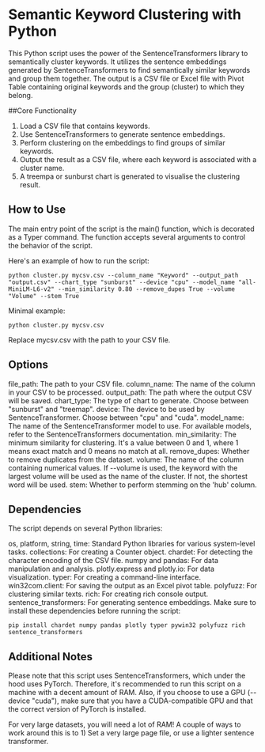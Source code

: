 # Semantic Keyword Clustering with Python

This Python script uses the power of the SentenceTransformers library to semantically cluster keywords. It utilizes the sentence embeddings generated by SentenceTransformers to find semantically similar keywords and group them together. The output is a CSV file or Excel file with Pivot Table containing original keywords and the group (cluster) to which they belong.

##Core Functionality

1. Load a CSV file that contains keywords.
2. Use SentenceTransformers to generate sentence embeddings.
3. Perform clustering on the embeddings to find groups of similar keywords.
4. Output the result as a CSV file, where each keyword is associated with a cluster name.
5. A treempa or sunburst chart is generated to visualise the clustering result.

## How to Use

The main entry point of the script is the main() function, which is decorated as a Typer command. The function accepts several arguments to control the behavior of the script.

Here's an example of how to run the script:

`python cluster.py mycsv.csv --column_name "Keyword" --output_path "output.csv" --chart_type "sunburst" --device "cpu" --model_name "all-MiniLM-L6-v2" --min_similarity 0.80 --remove_dupes True --volume "Volume" --stem True`

Minimal example:

`python cluster.py mycsv.csv`

Replace mycsv.csv with the path to your CSV file.

## Options

file_path: The path to your CSV file.
column_name: The name of the column in your CSV to be processed.
output_path: The path where the output CSV will be saved.
chart_type: The type of chart to generate. Choose between "sunburst" and "treemap".
device: The device to be used by SentenceTransformer. Choose between "cpu" and "cuda".
model_name: The name of the SentenceTransformer model to use. For available models, refer to the SentenceTransformers documentation.
min_similarity: The minimum similarity for clustering. It's a value between 0 and 1, where 1 means exact match and 0 means no match at all.
remove_dupes: Whether to remove duplicates from the dataset.
volume: The name of the column containing numerical values. If --volume is used, the keyword with the largest volume will be used as the name of the cluster. If not, the shortest word will be used.
stem: Whether to perform stemming on the 'hub' column.

## Dependencies

The script depends on several Python libraries:

os, platform, string, time: Standard Python libraries for various system-level tasks.
collections: For creating a Counter object.
chardet: For detecting the character encoding of the CSV file.
numpy and pandas: For data manipulation and analysis.
plotly.express and plotly.io: For data visualization.
typer: For creating a command-line interface.
win32com.client: For saving the output as an Excel pivot table.
polyfuzz: For clustering similar texts.
rich: For creating rich console output.
sentence_transformers: For generating sentence embeddings.
Make sure to install these dependencies before running the script:

`pip install chardet numpy pandas plotly typer pywin32 polyfuzz rich sentence_transformers`

## Additional Notes
Please note that this script uses SentenceTransformers, which under the hood uses PyTorch. Therefore, it's recommended to run this script on a machine with a decent amount of RAM. Also, if you choose to use a GPU (--device "cuda"), make sure that you have a CUDA-compatible GPU and that the correct version of PyTorch is installed.

For very large datasets, you will need a lot of RAM! A couple of ways to work around this is to 1) Set a very large page file, or use a lighter sentence transformer.
